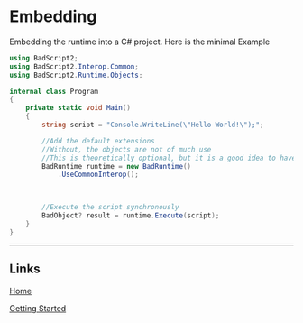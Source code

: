 # Embedding


Embedding the runtime into a C# project.
Here is the minimal Example
```csharp
using BadScript2;
using BadScript2.Interop.Common;
using BadScript2.Runtime.Objects;

internal class Program
{
    private static void Main()
    {
        string script = "Console.WriteLine(\"Hello World!\");";

        //Add the default extensions
        //Without, the objects are not of much use
        //This is theoretically optional, but it is a good idea to have
        BadRuntime runtime = new BadRuntime()
            .UseCommonInterop();


        
        //Execute the script synchronously
        BadObject? result = runtime.Execute(script);
    }
}
```

___

## Links

[Home](../Readme.md)

[Getting Started](../GettingStarted.md)